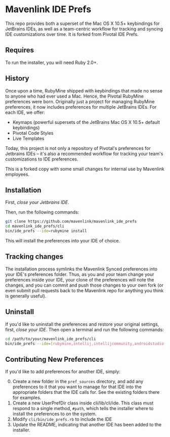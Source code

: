 # Mavenlink IDE Prefs

This repo provides both a superset of the Mac OS X 10.5+ keybindings for JetBrains IDEs, as well as a team-centric workflow for tracking and syncing IDE customizations over time. It is forked from Pivotal IDE Prefs.

## Requires

To run the installer, you will need Ruby 2.0+.

## History

Once upon a time, RubyMine shipped with keybindings that made no sense to anyone who had ever used a Mac. Hence, the Pivotal RubyMine preferences were born. Originally just a project for managing RubyMine preferences, it now includes preferences for multiple JetBrains IDEs. For each IDE, we offer:

* Keymaps (powerful supersets of the JetBrains Mac OS X 10.5+ default keybindings)
* Pivotal Code Styles
* Live Templates

Today, this project is not only a repository of Pivotal's preferences for Jetbrains IDEs – it's also a recommended workflow for tracking your team's customizations to IDE preferences. 

This is a forked copy with some small changes for internal use by Mavenlink employees.

## Installation ##

First, *close your Jetbrains IDE*. 

Then, run the following commands:

```sh
git clone https://github.com/mavenlink/mavenlink_ide_prefs
cd mavenlink_ide_prefs/cli
bin/ide_prefs --ide=rubymine install
```

This will install the preferences into your IDE of choice. 

## Tracking changes ##

The installation process symlinks the Mavenlink Synced preferences into your IDE's preferences folder. Thus, as you and 
your team change your preferences inside your IDE, your clone of the preferences will note the changes, and you can
commit and push those changes to your own fork (or even submit pull requests back to the Mavenlink repo for anything
you think is generally useful).

## Uninstall ##

If you'd like to uninstall the preferences and restore your original settings, first, *close your IDE*. 
Then open a terminal and run the following commands:

```sh
cd /path/to/your/mavenlink_ide_prefs/cli
bin/ide_prefs --ide=[rubymine,intellij,intellijcommunity,androidstudio,appcode,pycharm] uninstall
```

## Contributing New Preferences

If you'd like to add preferences for another IDE, simply: 

0. Create a new folder in the `pref_sources` directory, and add any preferences to it that you want to manage for that IDE into the appropriate folders that the IDE calls for. See the existing folders there for examples.
0. Create a new <IdeName>UserPrefDir class inside cli/lib/cli/ide. This class must respond to a single method, `#path`, which tells the installer where to install the preferences to on the system.
0. Modify `cli/bin/ide_prefs.rb` to include the IDE
0. Update the README, indicating that another IDE has been added to the installer. 
